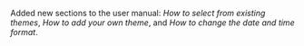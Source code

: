 Added new sections to the user manual: *How to select from existing themes*, *How to add your own theme*, 
and *How to change the date and time format*.
